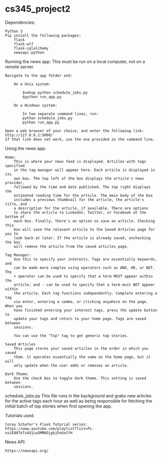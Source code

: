 # cs345_project2
Dependencies:

    Python 3
    Pip install the following packages:
        flask
        flask-wtf
        flask-sqlalchemy
        newsapi-python


Running the news app:
    This must be run on a local computer, not on a remote server.

    Navigate to the app folder and:

        On a Unix system:

            $nohup python schedule_jobs.py
            $python run_app.py

        On a Windows system:

            In two separate command lines, run:
            python schedule_jobs.py
            python run_app.py

    Open a web browser of your choice, and enter the following link: http://127.0.0.1:5000/
    If that link does not work, use the one provided in the command line.


Using the news app:

    Home:
        This is where your news feed is displayed. Articles with tags specified
        in the tag manager will appear here. Each article is displayed in its
        own box. The top left of the box displays the article's news provider,
        followed by the time and date published. The top right displays the
        estimated reading time for the article. The main body of the box
        includes a previews thumbnail for the article, the article's title, and
        a description for the article, if available. There are options
        to share the article to LinkedIn, Twitter, or Facebook at the bottom of
        each box. Finally, there's an option so save an article. Checking this
        box will save the relevant article to the Saved Articles page for you to
        look back at later. If the article is already saved, unchecking the box
        will remove the article from the saved articles page.

    Tag Manager:
        Use this to specify your interests. Tags are essentially keywords, and
        can be made more complex using operators such as AND, OR, or NOT. The
        + operator can be used to specify that a term MUST appear within the
        article, and - can be used to specify that a term must NOT appear within
        the article. Each tag functions independently. Complete entering a tag
        via enter, entering a comma, or clicking anywhere on the page. When you
        have finished entering your interest tags, press the update button to
        update your tags and return to your home page. Tags are saved between
        sessions.

        You can use the "Top" tag to get generic top stories.

    Saved Articles
        This page stores your saved articles in the order in which you saved
        them. It operates essentially the same as the home page, but it will
        only update when the user adds or removes an article.

    Dark Theme:
        Use the check box to toggle dark theme. This setting is saved between
        sessions.

schedule_jobs.py
    This file runs in the background and grabs new articles for the active tags
    each hour as well as being responsible for fetching the initial batch of top
    stories when first opening the app.


Tutorials used:

    Corey Schafer's Flask Tutorial series: https://www.youtube.com/playlist?list=PL-osiE80TeTs4UjLw5MM6OjgkjFeUxCYH

News API:

    https://newsapi.org/
